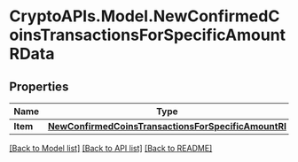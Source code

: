 # CryptoAPIs.Model.NewConfirmedCoinsTransactionsForSpecificAmountRData

## Properties

Name | Type | Description | Notes
------------ | ------------- | ------------- | -------------
**Item** | [**NewConfirmedCoinsTransactionsForSpecificAmountRI**](NewConfirmedCoinsTransactionsForSpecificAmountRI.md) |  | 

[[Back to Model list]](../README.md#documentation-for-models) [[Back to API list]](../README.md#documentation-for-api-endpoints) [[Back to README]](../README.md)

